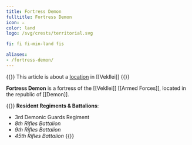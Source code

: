 ```yaml
---
title: Fortress Demon
fulltitle: Fortress Demon
icon: ⚔️
color: land
logo: /svg/crests/territorial.svg

fi: fi fi-min-land fis

aliases:
- /fortress-demon/
---
```

{{<note series>}}
 This article is about a [location](/factbook/landscape/places) in [[Vekllei]]
{{</note>}}

**Fortress Demon** is a fortress of the [[Vekllei]] [[Armed Forces]], located in the republic of [[Demon]].

{{<note table>}}
**Resident Regiments & Battalions**:

* 3rd Demonic Guards Regiment
* *8th Rifles Battalion*
* *9th Rifles Battalion*
* *45th Rifles Battalion*
{{</note>}}

